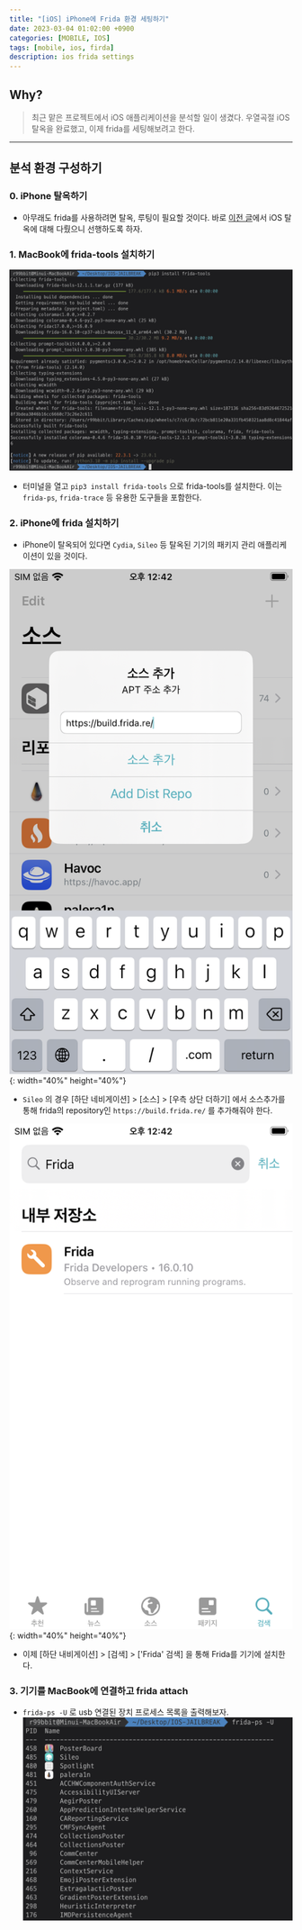 ```yaml
---
title: "[iOS] iPhone에 Frida 환경 세팅하기"
date: 2023-03-04 01:02:00 +0900
categories: [MOBILE, IOS]
tags: [mobile, ios, firda]
description: ios frida settings
---
```


## Why?
> 최근 맡은 프로젝트에서 iOS 애플리케이션을 분석할 일이 생겼다. 우열곡절 iOS 탈옥을 완료했고, 이제 frida를 세팅해보려고 한다.

---

## 분석 환경 구성하기

### 0. iPhone 탈옥하기
- 아무래도 frida를 사용하려면 탈옥, 루팅이 필요할 것이다. 바로 [이전 글](/posts/ios-jailbreak-16/)에서 iOS 탈옥에 대해 다뤘으니 선행하도록 하자.
  
### 1. MacBook에 frida-tools 설치하기

![](/assets/img/posts/230304-02-01.png)
- 터미널을 열고 `pip3 install frida-tools` 으로 frida-tools를 설치한다. 이는 `frida-ps`, `frida-trace` 등 유용한 도구들을 포함한다.

### 2. iPhone에 frida 설치하기

- iPhone이 탈옥되어 있다면 `Cydia`, `Sileo` 등 탈옥된 기기의 패키지 관리 애플리케이션이 있을 것이다.

![](/assets/img/posts/230304-02-02.png){: width="40%" height="40%"}

- `Sileo` 의 경우 [하단 네비게이션] > [소스] > [우측 상단 더하기] 에서 소스추가를 통해 frida의 repository인 `https://build.frida.re/` 를 추가해줘야 한다.

![](/assets/img/posts/230304-02-03.png){: width="40%" height="40%"}

- 이제 [하단 내비게이션] > [검색] > ['Frida' 검색] 을 통해 Frida를 기기에 설치한다.

### 3. 기기를 MacBook에 연결하고 frida attach
- `frida-ps -U` 로 usb 연결된 장치 프로세스 목록을 출력해보자.
![](/assets/img/posts/230304-02-04.png)
